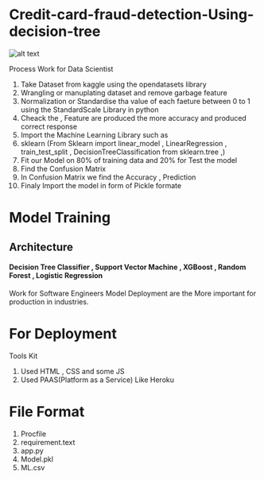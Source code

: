 # Credit-card-fraud-detection-Using-decision-tree
![alt text](https://kutia.net/app/uploads/2021/09/Eras-Post-Web.png)

Process Work for Data Scientist

1) Take Dataset from kaggle using the opendatasets library
2) Wrangling or manuplating dataset and remove garbage feature
3) Normalization or Standardise tha value of each faeture between 0 to 1 using the StandardScale Library in python
4) Cheack the , Feature are produced the more accuracy and produced correct response
5) Import the Machine Learning Library such as
6) sklearn (From Sklearn import linear_model , LinearRegression , train_test_split , DecisionTreeClassification from sklearn.tree ,)
7) Fit our Model on 80% of training data and 20% for Test the model
8) Find the Confusion Matrix
9) In Confusion Matrix we find the Accuracy , Prediction
10) Finaly Import the model in form of  Pickle formate

# Model Training 
 ## Architecture
  #### Decision Tree Classifier  , Support Vector Machine , XGBoost , Random Forest , Logistic Regression

Work for Software Engineers
Model Deployment are the More important for production in industries.

# For Deployment 
Tools Kit 
1) Used HTML , CSS and some JS
2) Used PAAS(Platform as a Service)  Like Heroku

# File Format
1) Procfile
2) requirement.text
3) app.py
4) Model.pkl
5) ML.csv


   
